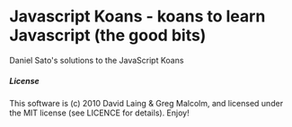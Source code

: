 # Javascript Koans - koans to learn Javascript (the good bits) #

Daniel Sato's solutions to the JavaScript Koans

##### License

This software is (c) 2010 David Laing & Greg Malcolm, and licensed under the MIT license (see
LICENCE for details).  Enjoy!

